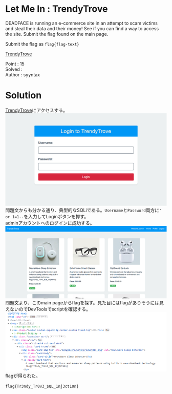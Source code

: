 # Let Me In : TrendyTrove

DEADFACE is running an e-commerce site in an attempt to scam victims and steal their data and their money! See if you can find a way to access the site. Submit the flag found on the main page.

Submit the flag as `flag{flag-text}`

[TrendyTrove](https://trendytrove.deadface.io/)

Point : 15  
Solved :   
Author : syyntax

# Solution

[TrendyTrove](https://trendytrove.deadface.io/)にアクセスする。  
![site-image](image/image0.png)  
問題文からも分かる通り、典型的なSQLiである。`Username`と`Password`両方に`' or 1=1--`を入力してLoginボタンを押す。  
adminアカウントへのログインに成功する。  
![admin-site](image/image1.png)  
問題文より、このmain pageからflagを探す。見た目にはflagがありそうには見えないのでDevToolsでscriptを確認する。
![html-image](image/image2.png)  
flagが得られた。

`flag{Tr3ndy_Tr0v3_$QL_1nj3ct10n}`
